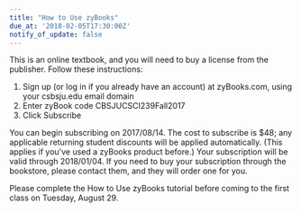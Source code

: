 ```yaml
---
title: "How to Use zyBooks"
due_at: '2018-02-05T17:30:00Z'
notify_of_update: false
---
```


This is an online textbook, and you will need to buy a license from the
publisher. Follow these instructions:

1. Sign up (or log in if you already have an account) at zyBooks.com, using your
   csbsju.edu email domain
1. Enter zyBook code CBSJUCSCI239Fall2017
1. Click Subscribe

You can begin subscribing on 2017/08/14. The cost to subscribe is $48; any
applicable returning student discounts will be applied automatically. (This
applies if you've used a zyBooks product before.) Your subscription will be
valid through 2018/01/04. If you need to buy your subscription through the
bookstore, please contact them, and they will order one for you.

Please complete the How to Use zyBooks tutorial before coming to the first class
on Tuesday, August 29.
